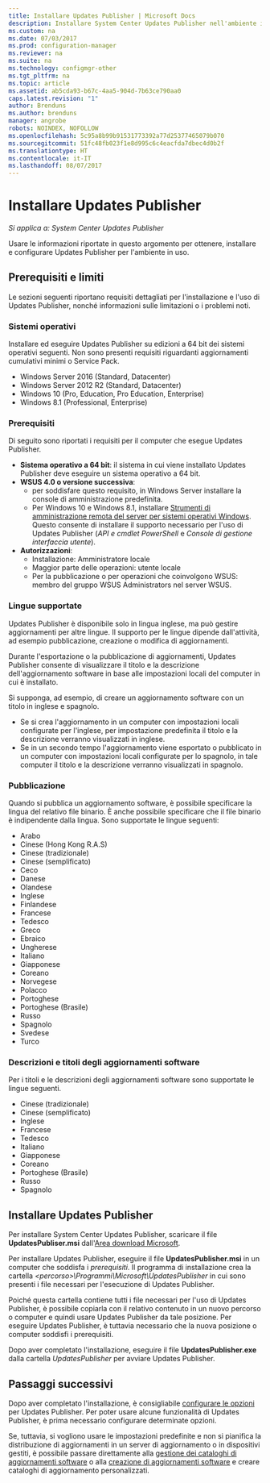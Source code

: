```yaml
---
title: Installare Updates Publisher | Microsoft Docs
description: Installare System Center Updates Publisher nell'ambiente in uso
ms.custom: na
ms.date: 07/03/2017
ms.prod: configuration-manager
ms.reviewer: na
ms.suite: na
ms.technology: configmgr-other
ms.tgt_pltfrm: na
ms.topic: article
ms.assetid: ab5cda93-b67c-4aa5-904d-7b63ce790aa0
caps.latest.revision: "1"
author: Brenduns
ms.author: brenduns
manager: angrobe
robots: NOINDEX, NOFOLLOW
ms.openlocfilehash: 5c95a8b99b91531773392a77d25377465079b070
ms.sourcegitcommit: 51fc48fb023f1e8d995c6c4eacfda7dbec4d0b2f
ms.translationtype: HT
ms.contentlocale: it-IT
ms.lasthandoff: 08/07/2017
---
```

# <a name="install-updates-publisher"></a>Installare Updates Publisher

*Si applica a: System Center Updates Publisher*

Usare le informazioni riportate in questo argomento per ottenere, installare e configurare Updates Publisher per l'ambiente in uso.


## <a name="prerequisites-and-limitations"></a>Prerequisiti e limiti
Le sezioni seguenti riportano requisiti dettagliati per l'installazione e l'uso di Updates Publisher, nonché informazioni sulle limitazioni o i problemi noti.

### <a name="operating-systems"></a>Sistemi operativi
Installare ed eseguire Updates Publisher su edizioni a 64 bit dei sistemi operativi seguenti. Non sono presenti requisiti riguardanti aggiornamenti cumulativi minimi o Service Pack.

-   Windows Server 2016 (Standard, Datacenter)
-   Windows Server 2012 R2 (Standard, Datacenter)
-   Windows 10 (Pro, Education, Pro Education, Enterprise)
-   Windows 8.1 (Professional, Enterprise)

### <a name="prerequisites"></a>Prerequisiti
Di seguito sono riportati i requisiti per il computer che esegue Updates Publisher.

-   **Sistema operativo a 64 bit**: il sistema in cui viene installato Updates Publisher deve eseguire un sistema operativo a 64 bit.
-   **WSUS 4.0 o versione successiva**:
    -   per soddisfare questo requisito, in Windows Server installare la console di amministrazione predefinita.
    -   Per Windows 10 e Windows 8.1, installare [Strumenti di amministrazione remota del server per sistemi operativi Windows](https://support.microsoft.com/help/2693643/remote-server-administration-tools-rsat-for-windows-operating-systems). Questo consente di installare il supporto necessario per l'uso di Updates Publisher (*API e cmdlet PowerShell* e *Console di gestione interfaccia utente*).
-   **Autorizzazioni**:
    -   Installazione: Amministratore locale
    -   Maggior parte delle operazioni: utente locale
    -   Per la pubblicazione o per operazioni che coinvolgono WSUS: membro del gruppo WSUS Administrators nel server WSUS.

### <a name="supported-languages"></a>Lingue supportate
Updates Publisher è disponibile solo in lingua inglese, ma può gestire aggiornamenti per altre lingue. Il supporto per le lingue dipende dall'attività, ad esempio pubblicazione, creazione o modifica di aggiornamenti.

Durante l'esportazione o la pubblicazione di aggiornamenti, Updates Publisher consente di visualizzare il titolo e la descrizione dell'aggiornamento software in base alle impostazioni locali del computer in cui è installato.

Si supponga, ad esempio, di creare un aggiornamento software con un titolo in inglese e spagnolo.

-   Se si crea l'aggiornamento in un computer con impostazioni locali configurate per l'inglese, per impostazione predefinita il titolo e la descrizione verranno visualizzati in inglese.
-   Se in un secondo tempo l'aggiornamento viene esportato o pubblicato in un computer con impostazioni locali configurate per lo spagnolo, in tale computer il titolo e la descrizione verranno visualizzati in spagnolo.

### <a name="publishing"></a>Pubblicazione
Quando si pubblica un aggiornamento software, è possibile specificare la lingua del relativo file binario. È anche possibile specificare che il file binario è indipendente dalla lingua. Sono supportate le lingue seguenti:

-   Arabo
-   Cinese (Hong Kong R.A.S)
-   Cinese (tradizionale)
-   Cinese (semplificato)
-   Ceco
-   Danese
-   Olandese
-   Inglese
-   Finlandese
-   Francese
-   Tedesco
-   Greco
-   Ebraico
-   Ungherese
-   Italiano
-   Giapponese
-   Coreano
-   Norvegese
-   Polacco
-   Portoghese
-   Portoghese (Brasile)
-   Russo
-   Spagnolo
-   Svedese
-   Turco

### <a name="software-update-titles-and-descriptions"></a>Descrizioni e titoli degli aggiornamenti software
Per i titoli e le descrizioni degli aggiornamenti software sono supportate le lingue seguenti.

-   Cinese (tradizionale)
-   Cinese (semplificato)
-   Inglese
-   Francese
-   Tedesco
-   Italiano
-   Giapponese
-   Coreano
-   Portoghese (Brasile)
-   Russo
-   Spagnolo



## <a name="install-updates-publisher"></a>Installare Updates Publisher
Per installare System Center Updates Publisher, scaricare il file **UpdatesPubliser.msi** dall'[Area download Microsoft](https://go.microsoft.com/fwlink/?linkid=847967).

Per installare Updates Publisher, eseguire il file **UpdatesPublisher.msi** in un computer che soddisfa i *prerequisiti*. Il programma di installazione crea la cartella *&lt;percorso&gt;\Programmi\Microsoft\UpdatesPublisher* in cui sono presenti i file necessari per l'esecuzione di Updates Publisher.

Poiché questa cartella contiene tutti i file necessari per l'uso di Updates Publisher, è possibile copiarla con il relativo contenuto in un nuovo percorso o computer e quindi usare Updates Publisher da tale posizione. Per eseguire Updates Publisher, è tuttavia necessario che la nuova posizione o computer soddisfi i prerequisiti.

Dopo aver completato l'installazione, eseguire il file **UpdatesPublisher.exe** dalla cartella *UpdatesPublisher* per avviare Updates Publisher.

## <a name="next-steps"></a>Passaggi successivi
 Dopo aver completato l'installazione, è consigliabile [configurare le opzioni](updates-publisher-options.md) per Updates Publisher. Per poter usare alcune funzionalità di Updates Publisher, è prima necessario configurare determinate opzioni.

 Se, tuttavia, si vogliono usare le impostazioni predefinite e non si pianifica la distribuzione di aggiornamenti in un server di aggiornamento o in dispositivi gestiti, è possibile passare direttamente alla [gestione dei cataloghi di aggiornamenti software](updates-publisher-catalogs.md) o alla [creazione di aggiornamenti software](create-updates-with-updates-publisher.md) e creare cataloghi di aggiornamento personalizzati.

